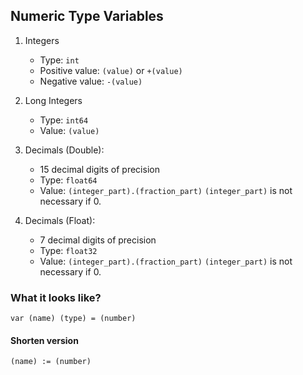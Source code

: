 ## Numeric Type Variables

1. Integers
    * Type: `int`
    * Positive value: `(value)` or `+(value)` 
    * Negative value: `-(value)`

2. Long Integers
    * Type: `int64`
    * Value: `(value)`
    
3. Decimals (Double):
    * 15 decimal digits of precision
    * Type: `float64`
    * Value: `(integer_part).(fraction_part)`
    `(integer_part)` is not necessary if 0.
    
    
4. Decimals (Float): 
    * 7 decimal digits of precision
    * Type: `float32`
    * Value: `(integer_part).(fraction_part)`
    `(integer_part)` is not necessary if 0.

### What it looks like?
`var (name) (type) = (number)`

#### Shorten version

`(name) := (number)`
